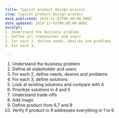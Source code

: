 ```yaml
---
title: Typical product design process
slug: typical-product-design-process
date_published: 2019-12-02T00:00:00.000Z
date_updated: 2019-12-02T00:00:00.000Z
excerpt: 
1. Understand the business problem
2. Define all stakeholder and users
3. For each 2, define needs, desires and problems
4. For each 3…

---
```


1. Understand the business problem
2. Define all stakeholder and users
3. For each 2, define needs, desires and problems
4. For each 3, define solutions
5. Look at existing solutions and compare with 4
6. Prioritize solutions in 4 and 5
7. Understand trade-offs
8. Add magic
9. Define product from 6,7 and 8
10. Verify if product in 9 addresses everything in 1 to 6
